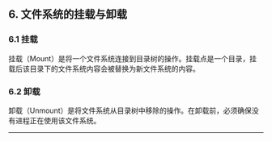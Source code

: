 ## **6. 文件系统的挂载与卸载**

### **6.1 挂载**

挂载（Mount）是将一个文件系统连接到目录树的操作。挂载点是一个目录，挂载后该目录下的文件系统内容会被替换为新文件系统的内容。

### **6.2 卸载**

卸载（Unmount）是将文件系统从目录树中移除的操作。在卸载前，必须确保没有进程正在使用该文件系统。

---
